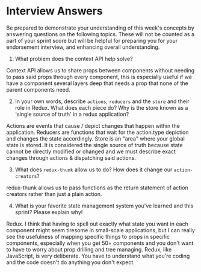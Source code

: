 # Interview Answers
Be prepared to demonstrate your understanding of this week's concepts by answering questions on the following topics. These will not be counted as a part of your sprint score but will be helpful for preparing you for your endorsement interview, and enhancing overall understanding.

1. What problem does the context API help solve?

Context API allows us to share props between components without needing to pass said props through every component, this is especially useful if we have a component several layers deep that needs a prop that none of the parent components need.

2. In your own words, describe `actions`, `reducers` and the `store` and their role in Redux. What does each piece do? Why is the store known as a 'single source of truth' in a redux application?

Actions are events that cause / depict changes that happen within the application.
Reducers are functions that wait for the action.type depiction and changes the state accordingly.
Store is an "area" where your global state is stored. It is considered the single source of truth because state cannot be directly modified or changed and we must describe exact changes through actions & dispatching said actions.

3. What does `redux-thunk` allow us to do? How does it change our `action-creators`?

redux-thunk allows us to pass functions as the return statement of action creators rather than just a plain action.

4. What is your favorite state management system you've learned and this sprint? Please explain why!

Redux. I think that having to spell out exactly what state you want in each component might seem tiresome in small-scale applications, but I can really see the usefulness of mapping specific things to props in specific components, especially when you get 50+ components and you don't want to have to worry about prop drilling and tree managing. Redux, like JavaScript, is very deliberate. You have to understand what you're coding and the code doesn't do anything you don't expect. 